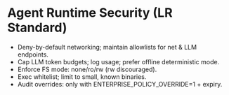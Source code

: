 # Agent Runtime Security (LR Standard)
- Deny-by-default networking; maintain allowlists for net & LLM endpoints.
- Cap LLM token budgets; log usage; prefer offline deterministic mode.
- Enforce FS mode: none/ro/rw (rw discouraged).
- Exec whitelist; limit to small, known binaries.
- Audit overrides: only with ENTERPRISE_POLICY_OVERRIDE=1 + expiry.
